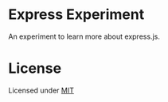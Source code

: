 # Express Experiment

An experiment to learn more about express.js.

# License

Licensed under [MIT](https://choosealicense.com/licenses/mit/)